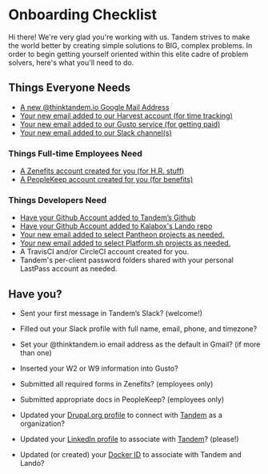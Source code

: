Onboarding Checklist
====================

Hi there! We're very glad you're working with us. Tandem strives to make the world better by creating simple solutions to BIG, complex problems. In order to begin getting yourself oriented within this elite cadre of problem solvers, here's what you'll need to do.

Things Everyone Needs
---------------------

* [A new @thinktandem.io Google Mail Address](https://admin.google.com/kalabox.io/AdminHome?pli=1&fral=1#UserList:org=3zbo27o3jehmpl)
* [Your new email added to our Harvest account (for time tracking)](https://kalabox.harvestapp.com/team)
* [Your new email added to our Gusto service (for getting paid)](https://manage.gusto.com/kalabox-inc)
* [Your new email added to our Slack channel(s)](https://thinktandem.slack.com)

### Things Full-time Employees Need

* [A Zenefits account created for you (for H.R. stuff)](https://www.zenefits.com)
* [A PeopleKeep account created for you (for benefits)](https://tandem.peoplekeep.com)

### Things Developers Need

* [Have your Github Account added to Tandem’s Github](https://github.com/orgs/thinktandem/people)
* [Have your Github Account added to Kalabox's Lando repo](https://github.com/orgs/kalabox/people)
* [Your new email added to select Pantheon projects as needed.](https://pantheon.io)
* [Your new email added to select Platform.sh projects as needed.](https://platform.sh)
* A TravisCI and/or CircleCI account created for you.
* Tandem's per-client password folders shared with your personal LastPass account as needed.

Have you?
---------

* Sent your first message in Tandem’s Slack? (welcome!)

* Filled out your Slack profile with full name, email, phone, and timezone?

* Set your @thinktandem.io email address as the default in Gmail? (if more than one)

* Inserted your W2 or W9 information into Gusto?

* Submitted all required forms in Zenefits? (employees only)

* Submitted appropriate docs in PeopleKeep? (employees only)

* Updated your [Drupal.org profile](https://www.drupal.org/user/login) to connect with [Tandem](https://www.drupal.org/tandem) as a organization?

* Updated your [LinkedIn profile](https://www.linkedin.com/m/login/) to associate with [Tandem](https://www.linkedin.com/company-beta/12898991/)? (please!)

* Updated (or created) your [Docker ID](https://id.docker.com/login/) to associate with Tandem and Lando?
